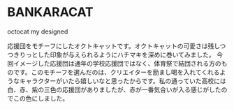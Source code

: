 # BANKARACAT
octocat my designed

応援団をモチーフにしたオクトキャットです。オクトキャットの可愛さは残しつつきりっとした印象が与えられるようにハチマキを深めに巻いてみました。
今回イメージした応援団は通年の学校応援団ではなく、体育祭で結団される方のものです。このモチーフを選んだのは、クリエイターを励まし喝を入れてくれるようなキャラクターがいたら嬉しいなと思ったからです。私の通っていた高校には白、赤、紫の三色の応援団がありましたが、赤が一番気合いが入る感じがしたのでこの色にしました。

